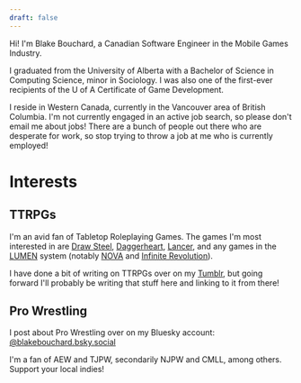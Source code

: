 ```yaml
---
draft: false
---
```

Hi! I'm Blake Bouchard, a Canadian Software Engineer in the Mobile Games Industry.

I graduated from the University of Alberta with a Bachelor of Science in Computing Science, minor in Sociology. I was also one of the first-ever recipients of the U of A Certificate of Game Development.

I reside in Western Canada, currently in the Vancouver area of British Columbia. I'm not currently engaged in an active job search, so please don't email me about jobs! There are a bunch of people out there who are desperate for work, so stop trying to throw a job at me who is currently employed!
# Interests
## TTRPGs
I'm an avid fan of Tabletop Roleplaying Games. The games I'm most interested in are [Draw Steel](https://mcdm-rpg.backerkit.com/hosted_preorders), [Daggerheart](https://www.daggerheart.com/), [Lancer](https://massifpress.com/lancer), and any games in the [LUMEN](https://gilarpgs.itch.io/lumen) system (notably [NOVA](https://gilarpgs.itch.io/nova) and [Infinite Revolution](https://gwencie.itch.io/infinite-revolution)).

I have done a bit of writing on TTRPGs over on my [Tumblr](https://www.tumblr.com/blog/ultraflavour), but going forward I'll probably be writing that stuff here and linking to it from there!
## Pro Wrestling
I post about Pro Wrestling over on my Bluesky account: [@blakebouchard.bsky.social](https://bsky.app/profile/blakebouchard.bsky.social)

I'm a fan of AEW and TJPW, secondarily NJPW and CMLL, among others. Support your local indies!